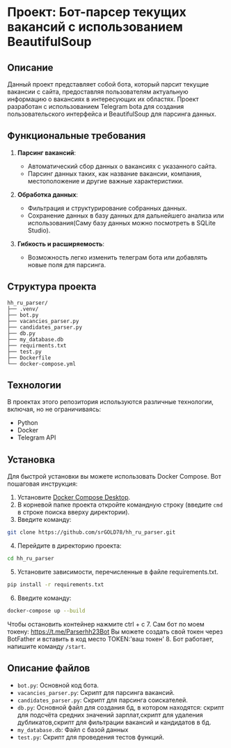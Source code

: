 # Проект: Бот-парсер текущих вакансий с использованием  BeautifulSoup

## Описание
Данный проект представляет собой бота, который парсит текущие вакансии с сайта, предоставляя пользователям актуальную информацию о вакансиях в интересующих их областях. Проект разработан с использованием Telegram bota для создания пользовательского интерфейса и BeautifulSoup для парсинга данных.

## Функциональные требования

1. **Парсинг вакансий**: 
   - Автоматический сбор данных о вакансиях с указанного сайта.
   - Парсинг данных таких, как название вакансии, компания, местоположение и другие важные характеристики.

2. **Обработка данных**: 
   - Фильтрация и структурирование собранных данных.
   - Сохранение данных в базу данных для дальнейшего анализа или использования(Саму базу данных можно посмотреть в SQLite Studio).

3. **Гибкость и расширяемость**:
   - Возможность легко изменить телеграм бота или добавлять новые поля для парсинга.
  
## Структура проекта
```plaintext
hh_ru_parser/
├── .venv/
├── bot.py
├── vacancies_parser.py
├── candidates_parser.py
├── db.py
├── my_database.db
├── requirments.txt
├── test.py
├── Dockerfile
└── docker-compose.yml
```

## Технологии

В проектах этого репозитория используются различные технологии, включая, но не ограничиваясь:

- Python
- Docker
- Telegram API

## Установка

Для быстрой установки вы можете использовать Docker Compose. Вот пошаговая инструкция:

1.  Установите [Docker Compose Desktop](https://www.docker.com/products/docker-desktop).
2.  В корневой папке проекта откройте командную строку (введите `cmd` в строке поиска вверху директории).
3.  Введите команду:
   ```sh
   git clone https://github.com/srGOLD78/hh_ru_parser.git
   ```
4.  Перейдите в директорию проекта:
   ```sh
   cd hh_ru_parser
   ```
5.  Установите зависимости, перечисленные в файле requirements.txt.
   ```sh
   pip install -r requirements.txt
   ```
6.  Введите команду:
   ```sh
   docker-compose up --build
   ```
Чтобы остановить контейнер нажмите ctrl + c
7. Сам бот по моем токену: https://t.me/Parserhh23Bot
Вы можете создать свой токен через BotFather и вставить в код место TOKEN:'ваш токен'
8.  Бот работает, напишите команду `/start`.

## Описание файлов
- `bot.py`: Основной код бота.
- `vacancies_parser.py`: Скрипт для парсинга вакансий.
- `candidates_parser.py`: Скрипт для парсинга соискателей.
- `db.py`: Основной файл для создания бд, в котором находятся: скрипт для подсчёта средних значений зарплат,скрипт для удаления дубликатов,скрипт для фильтрации вакансий и кандидатов в бд.
- `my_database.db`: Файл с базой данных
- `test.py`: Скрипт для проведения тестов функций.

    
     

     
